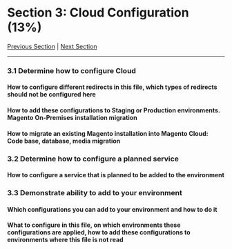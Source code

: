 # Section 3: Cloud Configuration (13%)

[Previous Section](./2.md) | [Next Section](./4.md)

-----

### **3.1**  Determine how to configure Cloud

#### **How to configure different redirects in this file, which types of redirects should not be configured here**

#### **How to add these configurations to Staging or Production environments. Magento On-Premises installation migration**

#### **How to migrate an existing Magento installation into Magento Cloud: Code base, database, media migration**

### **3.2**  Determine how to configure a planned service

#### **How to configure a service that is planned to be added to the environment**

### **3.3**  Demonstrate ability to add to your environment

#### **Which configurations you can add to your environment and how to do it**

#### **What to configure in this file, on which environments these configurations are applied, how to add these configurations to environments where this file is not read**

